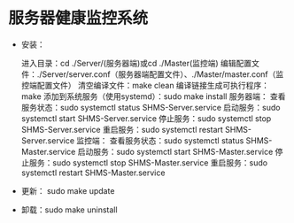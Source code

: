 # 服务器健康监控系统

* 安装：

  进入目录：cd ./Server/(服务器端)或cd ./Master(监控端)
  编辑配置文件：./Server/server.conf（服务器端配置文件）、./Master/master.conf（监控端配置文件）
  清空编译文件：make clean
  编译链接生成可执行程序：make
  添加到系统服务（使用systemd）：sudo make install
  服务器端：
  查看服务状态：sudo systemctl status SHMS-Server.service
  启动服务：sudo systemctl start SHMS-Server.service
  停止服务：sudo systemctl stop SHMS-Server.service
  重启服务：sudo systemctl restart SHMS-Server.service
  监控端：
  查看服务状态：sudo systemctl status SHMS-Master.service
  启动服务：sudo systemctl start SHMS-Master.service
  停止服务：sudo systemctl stop SHMS-Master.service
  重启服务：sudo systemctl restart SHMS-Master.service

*  更新：
  sudo make update

* 卸载：sudo make uninstall
